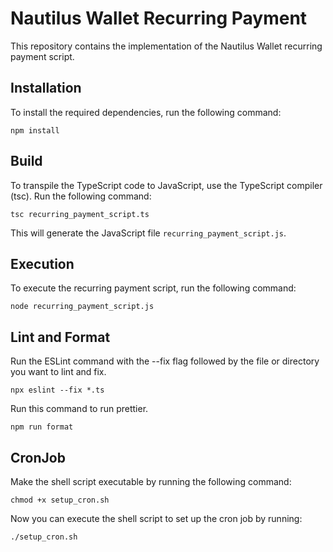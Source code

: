 # Nautilus Wallet Recurring Payment

This repository contains the implementation of the Nautilus Wallet recurring payment script.

## Installation

To install the required dependencies, run the following command:

```shell
npm install
```

## Build
To transpile the TypeScript code to JavaScript, use the TypeScript compiler (tsc). Run the following command:

```shell
tsc recurring_payment_script.ts
```

This will generate the JavaScript file `recurring_payment_script.js`.

## Execution
To execute the recurring payment script, run the following command:

```shell
node recurring_payment_script.js
```

## Lint and Format
Run the ESLint command with the --fix flag followed by the file or directory you want to lint and fix.

```shell
npx eslint --fix *.ts
```

Run this command to run prettier.
```shell
npm run format
````

## CronJob
Make the shell script executable by running the following command:
```shell
chmod +x setup_cron.sh
```
Now you can execute the shell script to set up the cron job by running:
```shell
./setup_cron.sh
```
